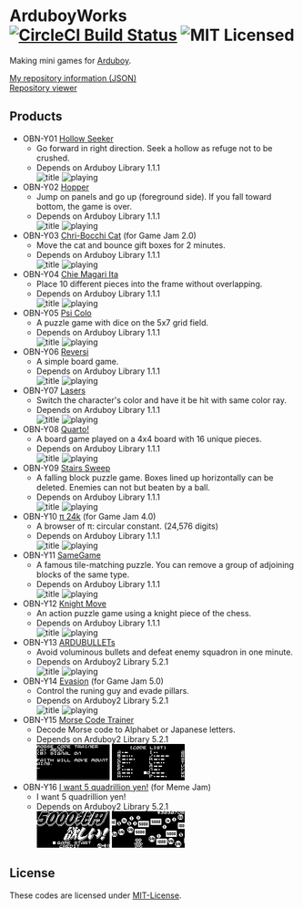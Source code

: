 # ArduboyWorks [![CircleCI Build Status](https://circleci.com/gh/obono/ArduboyWorks.svg?style=shield)](https://circleci.com/gh/obono/ArduboyWorks) ![MIT Licensed](https://img.shields.io/badge/license-MIT-blue.svg)

Making mini games for [Arduboy](https://www.arduboy.com/).

[My repository information (JSON)](https://obono.github.io/ArduboyWorks/repo.json) \
[Repository viewer](https://obono.github.io/ArduboyWorks/?repo.json)

## Products

* OBN-Y01 [Hollow Seeker](https://community.arduboy.com/t/hollow-seeker-a-simple-action-game/2594)
  * Go forward in right direction. Seek a hollow as refuge not to be crushed.
  * Depends on Arduboy Library 1.1.1\
    ![title](docs/img/hollow1.gif) ![playing](docs/img/hollow2.gif)
* OBN-Y02 [Hopper](https://community.arduboy.com/t/hopper-a-simple-action-game/4293)
  * Jump on panels and go up (foreground side). If you fall toward bottom, the game is over.
  * Depends on Arduboy Library 1.1.1\
    ![title](docs/img/hopper1.gif) ![playing](docs/img/hopper2.gif)
* OBN-Y03 [Chri-Bocchi Cat](https://community.arduboy.com/t/chri-bocchi-cat-a-simple-action-game/4571) (for Game Jam 2.0)
  * Move the cat and bounce gift boxes for 2 minutes.
  * Depends on Arduboy Library 1.1.1\
    ![title](docs/img/chribocchi1.gif) ![playing](docs/img/chribocchi2.gif)
* OBN-Y04 [Chie Magari Ita](https://community.arduboy.com/t/chie-magari-ita-a-placing-puzzle-game/5178)
  * Place 10 different pieces into the frame without overlapping.
  * Depends on Arduboy Library 1.1.1\
    ![title](docs/img/chiemagari1.gif) ![playing](docs/img/chiemagari2.gif)
* OBN-Y05 [Psi Colo](https://community.arduboy.com/t/psi-colo-a-puzzle-game-with-dice/6148)
  * A puzzle game with dice on the 5x7 grid field.
  * Depends on Arduboy Library 1.1.1\
    ![title](docs/img/psicolo1.gif) ![playing](docs/img/psicolo2.gif)
* OBN-Y06 [Reversi](https://community.arduboy.com/t/reversi-a-simple-board-game/6754)
  * A simple board game.
  * Depends on Arduboy Library 1.1.1\
    ![title](docs/img/reversi1.gif) ![playing](docs/img/reversi2.gif)
* OBN-Y07 [Lasers](https://community.arduboy.com/t/lasers-a-simple-ikaruga-like-game/7310)
  * Switch the character's color and have it be hit with same color ray.
  * Depends on Arduboy Library 1.1.1\
    ![title](docs/img/lasers1.gif) ![playing](docs/img/lasers2.gif)
* OBN-Y08 [Quarto!](https://community.arduboy.com/t/quarto-an-abstract-strategy-board-game/8226)
  * A board game played on a 4x4 board with 16 unique pieces.
  * Depends on Arduboy Library 1.1.1\
    ![title](docs/img/quarto1.gif) ![playing](docs/img/quarto2.gif)
* OBN-Y09 [Stairs Sweep](https://community.arduboy.com/t/stairs-sweep-a-falling-block-puzzle-game/8259)
  * A falling block puzzle game. Boxes lined up horizontally can be deleted. Enemies can not but beaten by a ball.
  * Depends on Arduboy Library 1.1.1\
    ![title](docs/img/stairssweep1.gif) ![playing](docs/img/stairssweep2.gif)
* OBN-Y10 [π 24k](https://community.arduboy.com/t/pi-24k-a-browser-of-circular-constant/8290) (for Game Jam 4.0)
  * A browser of π: circular constant. (24,576 digits)
  * Depends on Arduboy Library 1.1.1\
    ![title](docs/img/pi24k1.gif) ![playing](docs/img/pi24k2.gif)
* OBN-Y11 [SameGame](https://community.arduboy.com/t/samegame-a-famous-tile-matching-puzzle/8407)
  * A famous tile-matching puzzle. You can remove a group of adjoining blocks of the same type.
  * Depends on Arduboy Library 1.1.1\
    ![title](docs/img/samegame1.gif) ![playing](docs/img/samegame2.gif)
* OBN-Y12 [Knight Move](https://community.arduboy.com/t/knight-move-a-puzzle-platform-game-using-knight/8587)
  * An action puzzle game using a knight piece of the chess.
  * Depends on Arduboy Library 1.1.1\
    ![title](docs/img/knightmove1.gif) ![playing](docs/img/knightmove2.gif)
* OBN-Y13 [ARDUBULLETs](https://community.arduboy.com/t/ardubullets-a-short-time-shmups-game/8684)
  * Avoid voluminous bullets and defeat enemy squadron in one minute.
  * Depends on Arduboy2 Library 5.2.1\
    ![title](docs/img/ardubullets1.gif) ![playing](docs/img/ardubullets2.gif)
* OBN-Y14 [Evasion](https://community.arduboy.com/t/evasion-a-simple-action-game/9226) (for Game Jam 5.0)
  * Control the runing guy and evade pillars.
  * Depends on Arduboy2 Library 5.2.1\
    ![title](docs/img/evasion1.gif) ![playing](docs/img/evasion2.gif)
* OBN-Y15 [Morse Code Trainer](https://community.arduboy.com/t/morse-code-trainer/10702)
  * Decode Morse code to Alphabet or Japanese letters.
  * Depends on Arduboy2 Library 5.2.1\
    ![title](docs/img/morse1.gif) ![playing](docs/img/morse2.gif)
* OBN-Y16 [I want 5 quadrillion yen!](https://community.arduboy.com/t/i-want-5-quadrillion-yen/11608) (for Meme Jam)
  * I want 5 quadrillion yen!
  * Depends on Arduboy2 Library 5.2.1\
    ![title](docs/img/gosencho1.gif) ![playing](docs/img/gosencho2.gif)

## License

These codes are licensed under [MIT-License](LICENSE).
